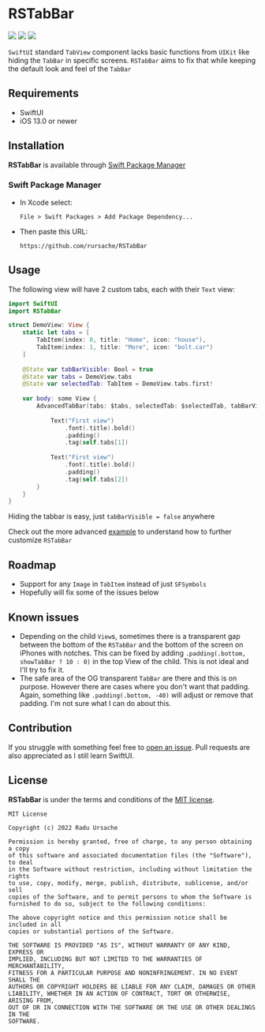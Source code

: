# RSTabBar

![](https://img.shields.io/badge/platform-iOS-lightgrey)
![](https://img.shields.io/badge/iOS-13.0%2B-blue)
![](https://img.shields.io/badge/Swift-5-orange?logo=Swift&logoColor=white)

`SwiftUI` standard `TabView` component lacks basic functions from `UIKit` like hiding the `TabBar` in specific screens.
`RSTabBar` aims to fix that while keeping the default look and feel of the `TabBar`

## Requirements

- SwiftUI
- iOS 13.0 or newer

## Installation

**RSTabBar** is available through [Swift Package Manager](https://github.com/apple/swift-package-manager)

### Swift Package Manager
- In Xcode select: 
  ```
  File > Swift Packages > Add Package Dependency...
  ```
- Then paste this URL: 
  ```
  https://github.com/rursache/RSTabBar
  ```
## Usage

The following view will have 2 custom tabs, each with their `Text` view:

```swift
import SwiftUI
import RSTabBar

struct DemoView: View {
	static let tabs = [
		TabItem(index: 0, title: "Home", icon: "house"),
		TabItem(index: 1, title: "More", icon: "bolt.car")
	]
	
	@State var tabBarVisible: Bool = true
	@State var tabs = DemoView.tabs
	@State var selectedTab: TabItem = DemoView.tabs.first!
	
	var body: some View {
		AdvancedTabBar(tabs: $tabs, selectedTab: $selectedTab, tabBarVisible: $tabBarVisible) {
		
			Text("First view")
				.font(.title).bold()
				.padding()
				.tag(self.tabs[1])
				
			Text("First view")
				.font(.title).bold()
				.padding()
				.tag(self.tabs[2])
		}
	}
}

```

Hiding the tabbar is easy, just `tabBarVisible = false` anywhere

Check out the more advanced [example](https://github.com/rursache/RSTabBar/blob/master/ExampleView.swift) to understand how to further customize `RSTabBar`

## Roadmap
- Support for any `Image` in `TabItem` instead of just `SFSymbols`
- Hopefully will fix some of the issues below

## Known issues
- Depending on the child `View`s, sometimes there is a transparent gap between the bottom of the `RSTabBar` and the bottom of the screen on iPhones with notches. This can be fixed by adding `.padding(.bottom, showTabBar ? 10 : 0)` in the top View of the child. This is not ideal and I'll try to fix it.
- The safe area of the OG transparent `TabBar` are there and this is on purpose. However there are cases where you don't want that padding. Again, something like `.padding(.bottom, -40)` will adjust or remove that padding. I'm not sure what I can do about this.

## Contribution

If you struggle with something feel free to [open an issue](https://github.com/rursache/RSTabBar/issues/new). 
Pull requests are also appreciated as I still learn SwiftUI.

## License

**RSTabBar** is under the terms and conditions of the [MIT license]().

```
MIT License

Copyright (c) 2022 Radu Ursache

Permission is hereby granted, free of charge, to any person obtaining a copy
of this software and associated documentation files (the "Software"), to deal
in the Software without restriction, including without limitation the rights
to use, copy, modify, merge, publish, distribute, sublicense, and/or sell
copies of the Software, and to permit persons to whom the Software is
furnished to do so, subject to the following conditions:

The above copyright notice and this permission notice shall be included in all
copies or substantial portions of the Software.

THE SOFTWARE IS PROVIDED "AS IS", WITHOUT WARRANTY OF ANY KIND, EXPRESS OR
IMPLIED, INCLUDING BUT NOT LIMITED TO THE WARRANTIES OF MERCHANTABILITY,
FITNESS FOR A PARTICULAR PURPOSE AND NONINFRINGEMENT. IN NO EVENT SHALL THE
AUTHORS OR COPYRIGHT HOLDERS BE LIABLE FOR ANY CLAIM, DAMAGES OR OTHER
LIABILITY, WHETHER IN AN ACTION OF CONTRACT, TORT OR OTHERWISE, ARISING FROM,
OUT OF OR IN CONNECTION WITH THE SOFTWARE OR THE USE OR OTHER DEALINGS IN THE
SOFTWARE.
```
